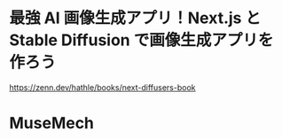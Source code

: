 # 最強 AI 画像生成アプリ！Next.js と Stable Diffusion で画像生成アプリを作ろう

https://zenn.dev/hathle/books/next-diffusers-book
# MuseMech
